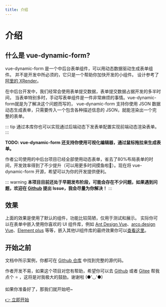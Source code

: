 ```yaml
---
title: 介绍
---
```


<script setup>
import DynamicFormBasicUseage from '../examples/BasicUseageDoc.vue'
</script>

# 介绍

## 什么是 vue-dynamic-form?

vue-dynamic-form 是一个中后台表单组件，可以用动态数据驱动生成表单组件。
并不是开发中所必须的，它只是一个帮助你加快开发的小组件。
设计参考了 [阿里的 XRender](https://xrender.fun/form-render)。

在中后台开发中，我们经常会使用表单提交数据，表单提交数据占据开发的多半时间，
当表单特别多时，手动写表单组件是一件非常麻烦的事情。vue-dynamic-form就是为了解决这个问题而写的，
vue-dynamic-form 支持你使用 JSON 数据动态生成表单，只需要传入一个包含各种描述信息的 JSON，就能渲染出一个完整的表单。

::: tip
通过本库你也可以实现通过后端动态下发表单配置实现前端动态渲染表单。
:::

**TODO: vue-dynamic-form 还支持你使用可视化编辑器，通过鼠标拖拉来生成表单。**

作者公司使用的中后台项目已经全部使用动态表单，省去了80%布局表单的时间，开发效率得到了不少提升（可以用更多时间摸鱼啦🤭）。现在将 vue-dynamic-form 开源，希望可以为你的开发提供便利。

::: warning
**本项目目前还处于早期发布阶段，可能会存在不少问题，如果遇到问题，欢迎在 [Github](https://github.com/imengyu/vue-dynamic-form/issues) 提出 Issue，我会尽量为你解决！**
:::

## 效果

<DynamicFormBasicUseage />

上面的效果是使用了默认的组件，功能比较简陋，仅用于测试和展示。
实际你可以在表单中嵌入使用你喜欢的 UI 组件库，例如 [Ant Design Vue](https://www.antdv.com/docs/vue/getting-started-cn)、[arco.design Vue](https://arco.design/vue/docs/start)、[Element plus](https://element-plus.gitee.io/zh-CN/guide/installation.html) 等等，嵌入其他UI组件库的最终效果你可以[查看这里](./register-controls.md#案例)。

## 开始之前

文档中所示案例，你都可在 [Github 仓库](https://github.com/imengyu/vue-dynamic-form/tree/master/src/example/views) 中找到完整的源代码。

作者开发不易，如果这个项目对您有帮助，希望你可以去 [Github](https://github.com/imengyu/vue-dynamic-form) 或者 [Gitee](https://gitee.com/imengyu/vue-dynamic-form) 帮我点个 ⭐ ，这将是对我极大的鼓励。谢谢啦 (●'◡'●)

如果你准备好了，那我们就开始吧~

[👉 立即开始](./getting-started.md)
